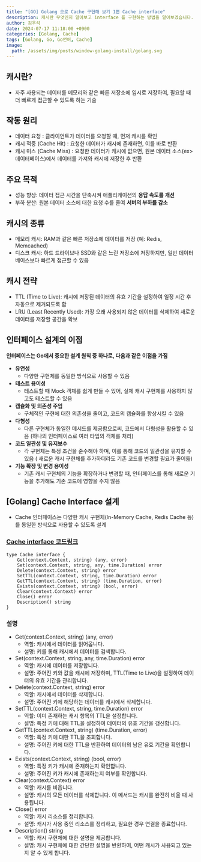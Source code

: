 ```yaml
---
title: "[GO] Golang 으로 Cache 구현해 보기 1편 Cache interface"
description: 캐시란 무엇인지 알아보고 interface 를 구현하는 방법을 알아보겠습니다.
author: 김우석
date: 2024-07-17 11:18:00 +0900
categories: [Golang, Cache]
tags: [Golang, Go, Go언어, Cache]
image:
  path: /assets/img/posts/window-golang-install/golang.svg
---
```


## 캐시란?
- 자주 사용되는 데이터를 메모리와 같은 빠른 저장소에 임시로 저장하여, 필요할 때 더 빠르게 접근할 수 있도록 하는 기술

## 작동 원리
- 데이터 요청 : 클라이언트가 데이터를 요청할 때, 먼저 캐시를 확인
- 캐시 적중 (Cache Hit) : 요청한 데이터가 캐시에 존재하면, 이를 바로 반환
- 캐시 미스 (Cache Miss) : 요청한 데이터가 캐시에 없으면, 원본 데이터 소스(ex> 데이터베이스)에서 데이터를 가져와 캐시에 저장한 후 반환

## 주요 목적
- 성능 향상: 데이터 접근 시간을 단축시켜 애플리케이션의 **응답 속도를 개선**
- 부하 분산: 원본 데이터 소스에 대한 요청 수를 줄여 **서버의 부하를 감소**

## 캐시의 종류
- 메모리 캐시: RAM과 같은 빠른 저장소에 데이터를 저장 (예: Redis, Memcached)
- 디스크 캐시: 하드 드라이브나 SSD와 같은 느린 저장소에 저장하지만, 일반 데이터베이스보다 빠르게 접근할 수 있음

## 캐시 전략
- TTL (Time to Live): 캐시에 저장된 데이터의 유효 기간을 설정하여 일정 시간 후 자동으로 제거되도록 함
- LRU (Least Recently Used): 가장 오래 사용되지 않은 데이터를 삭제하여 새로운 데이터를 저장할 공간을 확보

## 인터페이스 설계의 이점
**인터페이스는 Go에서 중요한 설계 원칙 중 하나로, 다음과 같은 이점을 가짐**
- **유연성**
    - 다양한 구현체를 동일한 방식으로 사용할 수 있음
- **테스트 용이성**
    - 테스트할 때 Mock 객체를 쉽게 만들 수 있어, 실제 캐시 구현체를 사용하지 않고도 테스트할 수 있음
- **캡슐화 및 의존성 주입**
    - 구체적인 구현에 대한 의존성을 줄이고, 코드의 캡슐화를 향상시킬 수 있음
- **다형성**
    - 다른 구현체가 동일한 메서드를 제공함으로써, 코드에서 다형성을 활용할 수 있음 (하나의 인터페이스로 여러 타입의 객체를 처리)
- **코드 일관성 및 유지보수**
    - 각 구현체는 특정 조건을 준수해야 하며, 이를 통해 코드의 일관성을 유지할 수 있음 ( 새로운 캐시 구현체를 추가하더라도 기존 코드를 변경할 필요가 줄어듦)
- **기능 확장 및 변경 용이성**
    - 기존 캐시 구현체의 기능을 확장하거나 변경할 때, 인터페이스를 통해 새로운 기능을 추가해도 기존 코드에 영향을 주지 않음

## [Golang] Cache Interface 설계
- Cache 인터페이스는 다양한 캐시 구현체(In-Memory Cache, Redis Cache 등)를 동일한 방식으로 사용할 수 있도록 설계

### [Cache interface 코드링크](https://github.com/kr-goos/golang_blog/blob/master/internal/cache/cache.go)
```golang
type Cache interface {
	Get(context.Context, string) (any, error)
	Set(context.Context, string, any, time.Duration) error
	Delete(context.Context, string) error
	SetTTL(context.Context, string, time.Duration) error
	GetTTL(context.Context, string) (time.Duration, error)
	Exists(context.Context, string) (bool, error)
	Clear(context.Context) error
	Close() error
	Description() string
}
```

### 설명
- Get(context.Context, string) (any, error)
    - 역할: 캐시에서 데이터를 읽어옵니다.
    - 설명: 키를 통해 캐시에서 데이터를 검색합니다. 
- Set(context.Context, string, any, time.Duration) error
    - 역할: 캐시에 데이터를 저장합니다.
    - 설명: 주어진 키와 값을 캐시에 저장하며, TTL(Time to Live)을 설정하여 데이터의 유효 기간을 관리합니다.
- Delete(context.Context, string) error
    - 역할: 캐시에서 데이터를 삭제합니다.
    - 설명: 주어진 키에 해당하는 데이터를 캐시에서 삭제합니다. 
- SetTTL(context.Context, string, time.Duration) error
    - 역할: 이미 존재하는 캐시 항목의 TTL을 설정합니다.
    - 설명: 특정 키에 대해 TTL을 설정하여 데이터의 유효 기간을 갱신합니다. 
- GetTTL(context.Context, string) (time.Duration, error)
    - 역할: 특정 키에 대한 TTL을 조회합니다.
    - 설명: 주어진 키에 대한 TTL을 반환하여 데이터의 남은 유효 기간을 확인합니다. 
- Exists(context.Context, string) (bool, error)
    - 역할: 특정 키가 캐시에 존재하는지 확인합니다.
    - 설명: 주어진 키가 캐시에 존재하는지 여부를 확인합니다. 
- Clear(context.Context) error
    - 역할: 캐시를 비웁니다.
    - 설명: 캐시의 모든 데이터를 삭제합니다. 이 메서드는 캐시를 완전히 비울 때 사용됩니다.
- Close() error
    - 역할: 캐시 리소스를 정리합니다.
    - 설명: 캐시가 사용 중인 리소스를 정리하고, 필요한 경우 연결을 종료합니다.
- Description() string
    - 역할: 캐시 구현체에 대한 설명을 제공합니다.
    - 설명: 캐시 구현체에 대한 간단한 설명을 반환하여, 어떤 캐시가 사용되고 있는지 알 수 있게 합니다.
